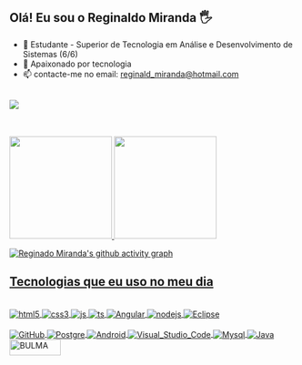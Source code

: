 ## Olá! Eu sou o Reginaldo Miranda 🖐️
- 🌱 Estudante - Superior de Tecnologia em Análise e Desenvolvimento de Sistemas (6/6)
- 🔭 Apaixonado por tecnologia
- 📫 contacte-me no email: reginald_miranda@hotmail.com
 
<div style="display: inline_block"><br/>
<div style="display: inline_block"> 
<a href="https://www.linkedin.com/in/reginaldo-miranda" target="_blank">
<img class="is-rounded" src="https://img.shields.io/badge/LinkedIn-0077B5?style=for-the-badge&logo=linkedin&logoColor=white"></a></p>
</div><br/>
  
<div style="display: inline_block"><br/>
<div style="display: inline_block">
  <a href="https://github.com/regi1297">
  <img height="180em" src="https://github-readme-stats.vercel.app/api?username=regi1297&show_icons=true&theme=cobalt&include_all_commits=true&count_private=true"/>
  <img height="180em" src="https://github-readme-stats.vercel.app/api/top-langs/?username=regi1297&layout=compact&langs_count=7&theme=cobalt"/>
  
  ![Reginado Miranda's github activity graph](https://activity-graph.herokuapp.com/graph?username=regi1297&show_icons=true&bg_color=193549&color=e580ff&line=40ff00&point=ecad49&area=true&hide_border=falso)
 
   
## Tecnologias que eu uso no meu dia
 
<div style="display: inline_block"><br/>
<div style="display: inline_block">
  <img align="center" alt="html5" src="https://img.shields.io/badge/HTML5-E34F26?style=for-the-badge&logo=html5&logoColor=white" />
  <img align="center" alt="css3" src="https://img.shields.io/badge/CSS3-1572B6?style=for-the-badge&logo=css3&logoColor=white" />
  <img align="center" alt="js" src="https://img.shields.io/badge/JavaScript-F7DF1E?style=for-the-badge&logo=javascript&logoColor=black" />
  <img align="center" alt="ts" src="https://img.shields.io/badge/TypeScript-007ACC?style=for-the-badge&logo=typescript&logoColor=white" />
  <img align="center" alt="Angular" src="https://img.shields.io/badge/Angular-DD0031?style=for-the-badge&logo=angular&logoColor=white" />
  <img align="center" alt="nodejs" src="https://img.shields.io/badge/Node.js-43853D?style=for-the-badge&logo=node.js&logoColor=white" />
  <img align="center" alt="Eclipse" src="https://img.shields.io/badge/Eclipse-2C2255?style=for-the-badge&logo=eclipse&logoColor=white" />
 
 </div><br/>
 
<div style="display: inline_block">
 <img align="center" alt="GitHub" src="https://img.shields.io/badge/GitHub-100000?style=for-the-badge&logo=github&logoColor=white" />
 <img align="center" alt="Postgre" src="https://img.shields.io/badge/PostgreSQL-316192?style=for-the-badge&logo=postgresql&logoColor=white" />
 <img align="center" alt="Android" src="https://img.shields.io/badge/Android-3DDC84?style=for-the-badge&logo=android&logoColor=white" />
 <img align="center" alt="Visual_Studio_Code" src="https://img.shields.io/badge/Visual_Studio_Code-0078D4?style=for-the-badge&logo=visual%20studio%20code&logoColor=white" />
 <img align="center" alt="Mysql" src="https://img.shields.io/badge/MySQL-00000F?style=for-the-badge&logo=mysql&logoColor=white" />
 <img align="center" alt="Java" src="https://img.shields.io/badge/Java-ED8B00?style=for-the-badge&logo=java&logoColor=white" />
 <img align="center" alt="BULMA" src="https://bulma.io/images/bulma-logo.png"  width="90" height="28">
</div><br/>
